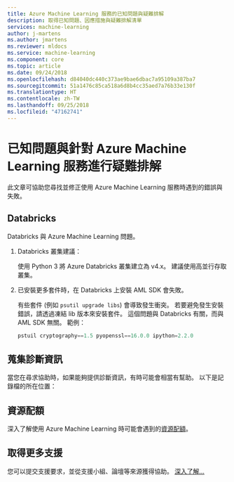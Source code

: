 ```yaml
---
title: Azure Machine Learning 服務的已知問題與疑難排解
description: 取得已知問題、因應措施與疑難排解清單
services: machine-learning
author: j-martens
ms.author: jmartens
ms.reviewer: mldocs
ms.service: machine-learning
ms.component: core
ms.topic: article
ms.date: 09/24/2018
ms.openlocfilehash: d84040dc440c373ae9bae6dbac7a95109a387ba7
ms.sourcegitcommit: 51a1476c85ca518a6d8b4cc35aed7a76b33e130f
ms.translationtype: HT
ms.contentlocale: zh-TW
ms.lasthandoff: 09/25/2018
ms.locfileid: "47162741"
---
```

# <a name="known-issues-and-troubleshooting-azure-machine-learning-service"></a>已知問題與針對 Azure Machine Learning 服務進行疑難排解
 
此文章可協助您尋找並修正使用 Azure Machine Learning 服務時遇到的錯誤與失敗。 


## <a name="databricks"></a>Databricks

Databricks 與 Azure Machine Learning 問題。

1. Databricks 叢集建議：
   
   使用 Python 3 將 Azure Databricks 叢集建立為 v4.x。 建議使用高並行存取叢集。
 
1. 已安裝更多套件時，在 Databricks 上安裝 AML SDK 會失敗。

   有些套件 (例如 `psutil upgrade libs`) 會導致發生衝突。 若要避免發生安裝錯誤，請透過凍結 lib 版本來安裝套件。 這個問題與 Databricks 有關，而與 AML SDK 無關。 範例：
   ```python
   pstuil cryptography==1.5 pyopenssl==16.0.0 ipython=2.2.0
   ```

## <a name="gather-diagnostics-information"></a>蒐集診斷資訊
當您在尋求協助時，如果能夠提供診斷資訊，有時可能會相當有幫助。 以下是記錄檔的所在位置：

## <a name="resource-quotas"></a>資源配額

深入了解使用 Azure Machine Learning 時可能會遇到的[資源配額](how-to-manage-quotas.md)。

## <a name="get-more-support"></a>取得更多支援

您可以提交支援要求，並從支援小組、論壇等來源獲得協助。 [深入了解...](support-for-aml-services.md)
